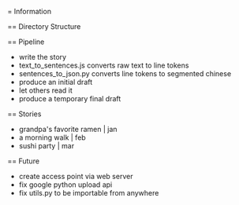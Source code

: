 = Information

== Directory Structure

== Pipeline

+ write the story 
+ text_to_sentences.js converts raw text to line tokens
+ sentences_to_json.py converts line tokens to segmented chinese
+ produce an initial draft
+ let others read it
+ produce a temporary final draft


== Stories

+ grandpa's favorite ramen | jan
+ a morning walk | feb
+ sushi party | mar


== Future

- create access point via web server
- fix google python upload api
- fix utils.py to be importable from anywhere
